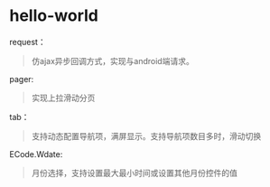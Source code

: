 # hello-world
request：
>仿ajax异步回调方式，实现与android端请求。

pager:
>实现上拉滑动分页

tab：
>支持动态配置导航项，满屏显示。支持导航项数目多时，滑动切换

ECode.Wdate:
>月份选择，支持设置最大最小时间或设置其他月份控件的值